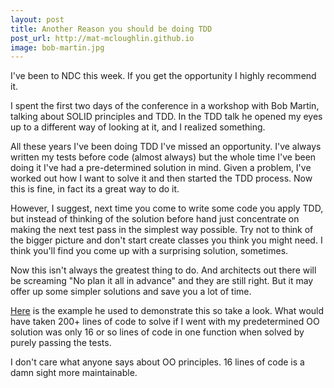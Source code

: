 ```yaml
---
layout: post
title: Another Reason you should be doing TDD
post_url: http://mat-mcloughlin.github.io
image: bob-martin.jpg
---
```


I've been to NDC this week. If you get the opportunity I highly recommend it. 

I spent the first two days of the conference in a workshop with Bob Martin, talking about SOLID principles and TDD. In the TDD talk he opened my eyes up to a different way of looking at it, and I realized something.

All these years I've been doing TDD I've missed an opportunity. I've always written my tests before code (almost always) but the whole time I've been doing it I've had a pre-determined solution in mind. Given a problem, I've worked out how I want to solve it and then started the TDD process. Now this is fine, in fact its a great way to do it.

However, I suggest, next time you come to write some code you apply TDD, but instead of thinking of the solution before hand just concentrate on making the next test pass in the simplest way possible. Try not to think of the bigger picture and don't start create classes you think you might need. I think you'll find you come up with a surprising solution, sometimes.

Now this isn't always the greatest thing to do. And architects out there will be screaming "No plan it all in advance" and they are still right. But it may offer up some simpler solutions and save you a lot of time.

[Here](http://butunclebob.com/ArticleS.UncleBob.TheBowlingGameKata) is the example he used to demonstrate this so take a look. What would have taken 200+ lines of code to solve if I went with my predetermined OO solution was only 16 or so lines of code in one function when solved by purely passing the tests.

I don't care what anyone says about OO principles. 16 lines of code is a damn sight more maintainable.